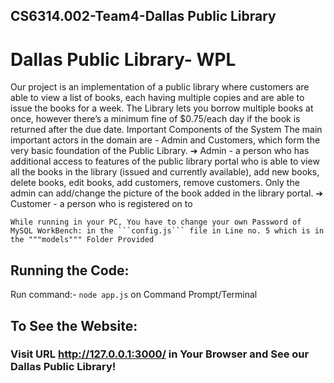 ## CS6314.002-Team4-Dallas Public Library
# Dallas Public Library- WPL

Our project is an implementation of a public library where customers are able to view a list of
books, each having multiple copies and are able to issue the books for a week. The Library lets
you borrow multiple books at once, however there’s a minimum fine of $0.75/each day if the
book is returned after the due date.
Important Components of the System
The main important actors in the domain are - Admin and Customers, which form the very basic
foundation of the Public Library.
➔ Admin - a person who has additional access to features of the public library portal who is
able to view all the books in the library (issued and currently available), add new books,
delete books, edit books, add customers, remove customers.
Only the admin can add/change the picture of the book added in the library portal.
➔ Customer - a person who is registered on to

    While running in your PC, You have to change your own Password of MySQL WorkBench: in the ```config.js``` file in Line no. 5 which is in the """models""" Folder Provided

##  Running the Code:
 Run command:- ```node app.js``` on Command Prompt/Terminal
  


## To See the Website:
### Visit URL http://127.0.0.1:3000/ in Your Browser and See our Dallas Public Library!
